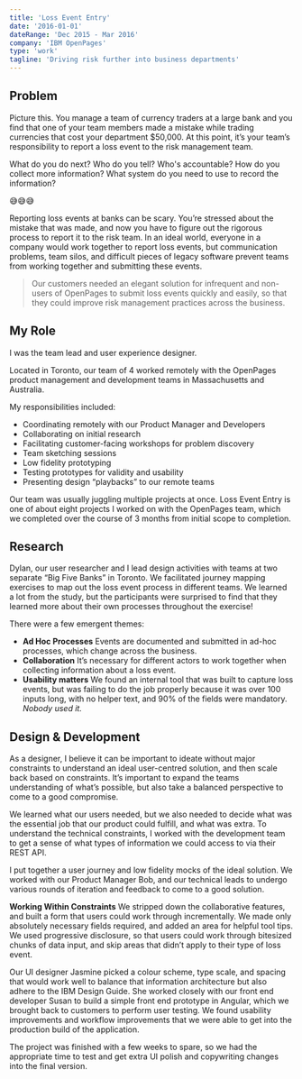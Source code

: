 ```yaml
---
title: 'Loss Event Entry'
date: '2016-01-01'
dateRange: 'Dec 2015 - Mar 2016'
company: 'IBM OpenPages'
type: 'work'
tagline: 'Driving risk further into business departments'
---
```


## Problem

Picture this. You manage a team of currency traders at a large bank and you find that one of your team members made a mistake while trading currencies that cost your department \$50,000. At this point, it’s your team’s responsibility to report a loss event to the risk management team.

What do you do next? Who do you tell? Who's accountable? How do you collect more information? What system do you need to use to record the information?

😅😅😅

Reporting loss events at banks can be scary. You’re stressed about the mistake that was made, and now you have to figure out the rigorous process to report it to the risk team. In an ideal world, everyone in a company would work together to report loss events, but communication problems, team silos, and difficult pieces of legacy software prevent teams from working together and submitting these events.

> Our customers needed an elegant solution for infrequent and non-users of OpenPages to submit loss events quickly and easily, so that they could improve risk management practices across the business.

## My Role

I was the team lead and user experience designer.

Located in Toronto, our team of 4 worked remotely with the OpenPages product management and development teams in Massachusetts and Australia.

My responsibilities included:

- Coordinating remotely with our Product Manager and Developers
- Collaborating on initial research
- Facilitating customer-facing workshops for problem discovery
- Team sketching sessions
- Low fidelity prototyping
- Testing prototypes for validity and usability
- Presenting design “playbacks” to our remote teams

Our team was usually juggling multiple projects at once. Loss Event Entry is one of about eight projects I worked on with the OpenPages team, which we completed over the course of 3 months from initial scope to completion.

## Research

Dylan, our user researcher and I lead design activities with teams at two separate “Big Five Banks” in Toronto. We facilitated journey mapping exercises to map out the loss event process in different teams. We learned a lot from the study, but the participants were surprised to find that they learned more about their own processes throughout the exercise!

There were a few emergent themes:

- **Ad Hoc Processes**
  Events are documented and submitted in ad-hoc processes, which change across the business.
- **Collaboration**
  It’s necessary for different actors to work together when collecting information about a loss event.
- **Usability matters**
  We found an internal tool that was built to capture loss events, but was failing to do the job properly because it was over 100 inputs long, with no helper text, and 90% of the fields were mandatory. _Nobody used it._

## Design & Development

As a designer, I believe it can be important to ideate without major constraints to understand an ideal user-centred solution, and then scale back based on constraints. It’s important to expand the teams understanding of what’s possible, but also take a balanced perspective to come to a good compromise.

We learned what our users needed, but we also needed to decide what was the essential job that our product could fulfill, and what was extra. To understand the technical constraints, I worked with the development team to get a sense of what types of information we could access to via their REST API.

I put together a user journey and low fidelity mocks of the ideal solution. We worked with our Product Manager Bob, and our technical leads to undergo various rounds of iteration and feedback to come to a good solution.

**Working Within Constraints**
We stripped down the collaborative features, and built a form that users could work through incrementally. We made only absolutely necessary fields required, and added an area for helpful tool tips. We used progressive disclosure, so that users could work through bitesized chunks of data input, and skip areas that didn’t apply to their type of loss event.

Our UI designer Jasmine picked a colour scheme, type scale, and spacing that would work well to balance that information architecture but also adhere to the IBM Design Guide. She worked closely with our front end developer Susan to build a simple front end prototype in Angular, which we brought back to customers to perform user testing. We found usability improvements and workflow improvements that we were able to get into the production build of the application.

The project was finished with a few weeks to spare, so we had the appropriate time to test and get extra UI polish and copywriting changes into the final version.
